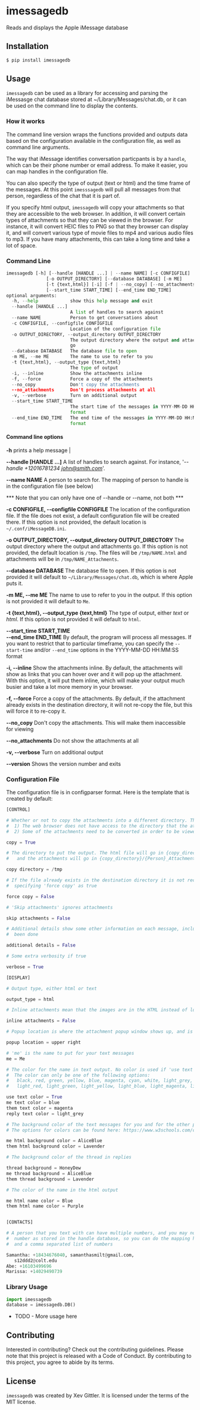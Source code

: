 # imessagedb

Reads and displays the Apple iMessage database

## Installation

```bash
$ pip install imessagedb
```

## Usage

`imessagedb` can be used as a library for accessing and parsing the iMessasge chat database
stored at ~/Library/Messages/chat.db, or it can be used on the command line to display the contents.

### How it works

The command line version wraps the functions provided and outputs data based on the 
configuration available in the configuration file, as well as command line arguments.

The way that iMessage identifies conversation particpants is by a `handle`, which can be their
phone number or email address. To make it easier, you can map handles in the configuration file.

You can also specify the type of output (text or html) and the time frame of the messages. At 
this point `imesssagedb` will pull all messages from that person, regardless of the chat that it
is part of. 

If you specify html output, `imessagedb` will copy your attachments so that they are accessible
to the web browser. In addition, it will convert certain types of attachments so that they 
can be viewed in the browser. For instance, it will convert HEIC files to PNG so that they 
browser can display it, and will convert various type of movie files to mp4 and various audio
files to mp3. If you have many attachments, this can take a long time and take a lot of space. 

### Command Line

```python
imessagedb [-h] [--handle [HANDLE ...] | --name NAME] [-c CONFIGFILE]
               [-o OUTPUT_DIRECTORY] [--database DATABASE] [-m ME]
               [-t {text,html}] [-i] [-f | --no_copy] [--no_attachments] [-v]
               [--start_time START_TIME] [--end_time END_TIME]
optional arguments:
  -h, --help            show this help message and exit
  --handle [HANDLE ...]
                        A list of handles to search against
  --name NAME           Person to get conversations about
  -c CONFIGFILE, --configfile CONFIGFILE
                        Location of the configuration file
  -o OUTPUT_DIRECTORY, --output_directory OUTPUT_DIRECTORY
                        The output directory where the output and attachments
                        go
  --database DATABASE   The database file to open
  -m ME, --me ME        The name to use to refer to you
  -t {text,html}, --output_type {text,html}
                        The type of output
  -i, --inline          Show the attachments inline
  -f, --force           Force a copy of the attachments
  --no_copy             Don't copy the attachments
  --no_attachments      Don't process attachments at all
  -v, --verbose         Turn on additional output
  --start_time START_TIME
                        The start time of the messages in YYYY-MM-DD HH:MM:SS
                        format
  --end_time END_TIME   The end time of the messages in YYYY-MM-DD HH:MM:SS
                        format


```

#### Command line options

**-h** prints a help message                                                                        |

**--handle [HANDLE ...]**  A list of handles to search against. 
For instance, '*--handle +12016781234 john@smith.com*'. 

**--name NAME** A person to search for. The mapping of person to handle is in the configuration 
file (see below) 

*** Note that you can only have one of --handle or --name, not both ***

**-c CONFIGFILE, --configfile CONFIGFILE** The location of the configuration file. If the 
file does not exist, a default configuration file will be created there. If this option is 
not provided, the default location is `~/.conf/iMessageDB.ini`.

**-o OUTPUT_DIRECTORY, --output_directory OUTPUT_DIRECTORY** The output directory where the 
output and attachments go. If this option is not provided, the default location is `/tmp`. 
The files will be `/tmp/NAME.html` and attachments will be in `/tmp/NAME_Attachments`.

**--database DATABASE**  The database file to open. If this option is not provided it will
default to `~/Library/Messages/chat.db`, which is where Apple puts it.

**-m ME, --me ME** The name to use to refer to you in the output. If this option is not 
provided it will default to `Me`.

**-t {text,html}, --output_type {text,html}** The type of output, either *text* or *html*. 
If this option is not provided it will default to `html`.


**--start_time START_TIME** <br>
**--end_time END_TIME** By default, the program will process all messages. If you want
to restrict that to particular timeframe, you can specify the `--start-time` and/or `--end_time`
options in the  YYYY-MM-DD HH:MM:SS  format

**-i, --inline**   Show the attachments inline. By default, the attachments will show as links
that you can hover over and it will pop up the attachment. With this option, it will put them
inline, which will make your output much busier and take a lot more memory in your browser.

**-f, --force**  Force a copy of the attachments. By default, if the attachment already exists
in the destination directory, it will not re-copy the file, but this will force it to re-copy it.

**--no_copy**             Don't copy the attachments. This will make them inaccessible for 
viewing

**--no_attachments**      Do not show the attachments at all

**-v, --verbose**         Turn on additional output

**--version**  Shows the version number and exits


### Configuration File

The configuration file is in configparser format. Here is the template that is created
by default:

```python
[CONTROL]

# Whether or not to copy the attachments into a different directory. This is needed for two reasons:
#  1) The web browser does not have access to the directory that the attachments are stored, so it cannot display them
#  2) Some of the attachments need to be converted in order to be viewed in the browser

copy = True

# The directory to put the output. The html file will go in {copy_directory}/{Person}.html,
#   and the attachments will go in {copy_directory}/{Person}_Attachments

copy directory = /tmp

# If the file already exists in the destination directory it is not recopied, but that can be overridden by
#  specifying 'force copy' as true

force copy = False

# 'Skip attachments' ignores attachments

skip attachments = False

# Additional details show some other information on each message, including the chat id and any edits that have 
#  been done

additional details = False

# Some extra verbosity if true

verbose = True

[DISPLAY]

# Output type, either html or text

output_type = html

# Inline attachments mean that the images are in the HTML instead of loaded when hovered over

inline attachments = False

# Popup location is where the attachment popup window shows up, and is either 'upper right', 'upper left' or 'floating'

popup location = upper right

# 'me' is the name to put for your text messages
me = Me

# The color for the name in text output. No color is used if 'use text color' is false.
#  The color can only be one of the following options:
#   black, red, green, yellow, blue, magenta, cyan, white, light_grey, dark_grey,
#   light_red, light_green, light_yellow, light_blue, light_magenta, light_cyan

use text color = True
me text color = blue
them text color = magenta
reply text color = light_grey

# The background color of the text messages for you and for the other person in html output
# The options for colors can be found here: https://www.w3schools.com/cssref/css_colors.php

me html background color = AliceBlue
them html background color = Lavender

# The background color of the thread in replies

thread background = HoneyDew
me thread background = AliceBlue
them thread background = Lavender

# The color of the name in the html output

me html name color = Blue
them html name color = Purple


[CONTACTS]

# A person that you text with can have multiple numbers, and you may not always want to specify the full specific
#  number as stored in the handle database, so you can do the mapping here, providing the name of a person,
#  and a comma separated list of numbers

Samantha: +18434676040, samanthasmilt@gmail.com, 
   s12ddd2@colt.edu
Abe: +16103499696
Marissa: +14029490739

```


### Library Usage

```python
import imessagedb
database = imessagedb.DB()
```

- TODO - More usage here
## Contributing

Interested in contributing? Check out the contributing guidelines. Please note that this project is released with a Code of Conduct. By contributing to this project, you agree to abide by its terms.

## License

`imessagedb` was created by Xev Gittler. It is licensed under the terms of the MIT license.

